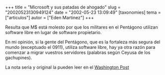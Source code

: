 +++
title = "Microsoft y sus patadas de ahogado"
slug = "20020523130949124"
date = "2002-05-23 13:09:49"
[taxonomies]
tema = ["articulos"]
autor = ["Eden Martinez"]
+++

Resulta que M$ está molesto por que los militares en el Pentágono
utilizan software libre en lugar de software propietario.

En mi opinión, si la gente del Pentágono, que es la fortaleza más segura
del mundo (exceptuado el 0911), utiliza software libre, hay ya otra
razón para comenzar a migrar vuestros servidores (palabras según Ceyusa
de los gachupines).

La nota seria y original la pueden leer en el [Washington
Post](http://www.washingtonpost.com/wp-dyn/articles/A60050-2002May22.html)

